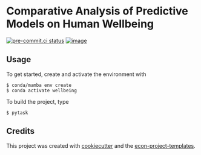 # Comparative Analysis of Predictive Models on Human Wellbeing


[![pre-commit.ci status](https://results.pre-commit.ci/badge/github/willbackes/wellbeing_and_machine_learning/main.svg)](https://results.pre-commit.ci/latest/github/willbackes/wellbeing_and_machine_learning/main)
[![image](https://img.shields.io/badge/code%20style-black-000000.svg)](https://github.com/psf/black)

## Usage

To get started, create and activate the environment with

```console
$ conda/mamba env create
$ conda activate wellbeing
```

To build the project, type

```console
$ pytask
```

## Credits

This project was created with [cookiecutter](https://github.com/audreyr/cookiecutter)
and the
[econ-project-templates](https://github.com/OpenSourceEconomics/econ-project-templates).
